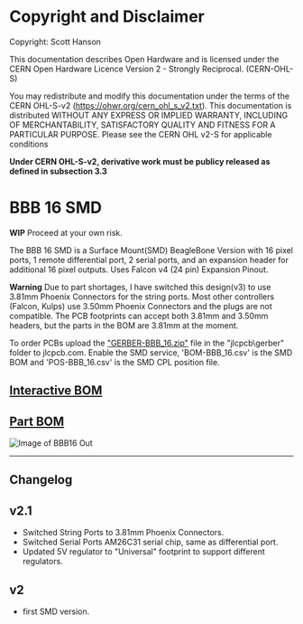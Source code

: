 # Copyright and Disclaimer
Copyright: Scott Hanson

This documentation describes Open Hardware and is licensed under the CERN Open Hardware Licence Version 2 - Strongly Reciprocal. (CERN-OHL-S)

You may redistribute and modify this documentation under the terms of the CERN OHL-S-v2 (https://ohwr.org/cern_ohl_s_v2.txt). This documentation is distributed WITHOUT ANY EXPRESS OR IMPLIED WARRANTY, INCLUDING OF MERCHANTABILITY, SATISFACTORY QUALITY AND FITNESS FOR A PARTICULAR PURPOSE. Please see the CERN OHL v2-S for applicable conditions

**Under CERN OHL-S-v2, derivative work must be publicy released as defined in subsection 3.3**

# BBB 16 SMD

**WIP** Proceed at your own risk.

The BBB 16 SMD is a Surface Mount(SMD) BeagleBone Version with 16 pixel ports, 1 remote differential port, 2 serial ports, and an expansion header for additional 16 pixel outputs. Uses Falcon v4 (24 pin) Expansion Pinout.

**Warning** Due to part shortages, I have switched this design(v3) to use 3.81mm Phoenix Connectors for the string ports. Most other controllers (Falcon, Kulps) use 3.50mm Phoenix Connectors and the plugs are not compatible. The PCB footprints can accept both 3.81mm and 3.50mm headers, but the parts in the BOM are 3.81mm at the moment. 

To order PCBs upload the ["GERBER-BBB_16.zip"](https://github.com/computergeek1507/PB_16/raw/master/BBB_16_SMD/jlcpcb/gerber/GERBER-BBB_16.zip) file in the "jlcpcb\gerber" folder to jlcpcb.com. Enable the SMD service, 'BOM-BBB_16.csv' is the SMD BOM and 'POS-BBB_16.csv' is the SMD CPL position file.

## [Interactive BOM](https://computergeek1507.github.io/PB_16/BBB_16_SMD/bom/ibom)

## [Part BOM](https://github.com/computergeek1507/PB_16/raw/master/BBB_16_SMD/BBB_16_BOM.ods)

![Image of BBB16 Out](https://github.com/computergeek1507/PB_16/raw/master/BBB_16_SMD/BBB_16.png)

---
## Changelog

v2.1
-
* Switched String Ports to 3.81mm Phoenix Connectors.
* Switched Serial Ports AM26C31 serial chip, same as differential port.
* Updated 5V regulator to "Universal" footprint to support different regulators.

v2
-
* first SMD version.


